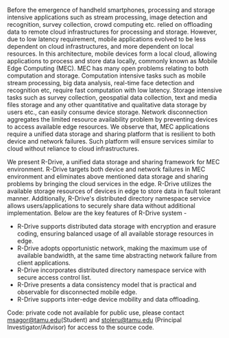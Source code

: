 Before the emergence of handheld smartphones, processing and storage intensive applications such as stream processing, image detection and recognition, survey collection, crowd computing etc. relied on offloading data to remote cloud infrastructures for processing and storage. However, due to low latency requirement, mobile applications evolved to be less dependent on cloud infrastructures, and more dependent on local resources. In this architecture, mobile devices form a local cloud, allowing applications to process and store data locally, commonly known as Mobile Edge Computing (MEC). MEC has many open problems relating to both computation and storage. Computation intensive tasks such as mobile stream processing, big data analysis, real-time face detection and recognition etc, require fast computation with low latency. Storage intensive tasks such as survey collection, geospatial data collection, text and media files storage and any other quantitative and qualitative data storage by users  etc., can easily consume device storage. Network disconnection aggregates the limited resource availability problem by preventing devices to access available edge resources. We observe that, MEC applications require a unified data storage and sharing platform that is resilient to both device and network failures. Such platform will ensure services similar to cloud without reliance to cloud infrastructures.

We present R-Drive, a unified data storage and sharing framework for MEC environment. R-Drive targets both device and network failures in MEC environment and eliminates above mentioned data storage and sharing problems by bringing the cloud services in the edge. R-Drive utilizes the available storage resources of devices in edge to store data in fault tolerant manner. Additionally, R-Drive's distributed directory namespace service allows users/applications to securely share data without additional implementation. Below are the key features of R-Drive system -

- R-Drive supports distributed data storage with encryption and erasure coding, ensuring balanced usage of all available storage resources in edge.
- R-Drive adopts opportunistic network, making the maximum use of available bandwidth, at the same time abstracting network failure from client applications.
- R-Drive incorporates distributed directory namespace service with secure access control list.
- R-Drive presents a data consistency model that is practical and observable for disconnected mobile edge.
- R-Drive supports inter-edge device mobility and data offloading.

Code: private code not available for public use, please contact msagor@tamu.edu(Student) and stoleru@tamu.edu (Principal Investigator/Advisor) for access to the source code.
